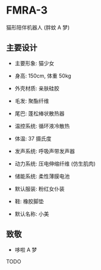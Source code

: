 # FMRA-3
猫形陪伴机器人 (胖蚊 A 梦)


## 主要设计

+ 主要形象: 猫少女

+ 身高: 150cm, 体重 50kg

+ 外壳材质: 亲肤硅胶

+ 毛发: 聚酯纤维

+ 尾巴: 蓬松棒状散热器

+ 温控系统: 循环液冷散热

+ 体温: 37 摄氏度

+ 发声系统: 呼吸声带发声器

+ 动力系统: 压电伸缩纤维 (仿生肌肉)

+ 储能系统: 柔性薄膜电池

+ 默认服装: 粉红女仆装

+ 鞋: 橡胶脚垫

+ 默认名称: 小美


## 致敬

+ 哆啦 A 梦


TODO
